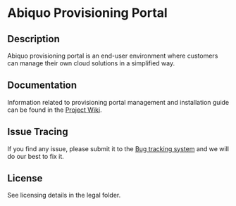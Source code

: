 Abiquo Provisioning Portal
==========================

Description
-----------

Abiquo provisioning portal is an end-user environment where customers can manage their own cloud solutions in a simplified way.

Documentation
-------------

Information related to provisioning portal management and installation guide can be found in the [Project Wiki](https://github.com/abiquo/provisioning-portal/wiki).


Issue Tracing
-------------

If you find any issue, please submit it to the [Bug tracking system](http://jira.abiquo.com/browse/ABIPORTAL) and we will do our best to fix it.

License
-------

See licensing details in the legal folder.